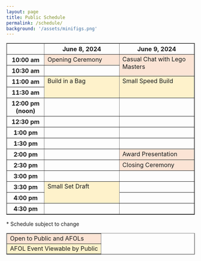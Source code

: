 ```yaml
---
layout: page
title: Public Schedule
permalink: /schedule/
background: '/assets/minifigs.png'
---
```


<table width="100%" border="1" >
<thead>
<tr>
<th style="width:20%">&nbsp;</th>
<th style="width:40%">June 8, 2024</th>
<th style="width:40%">June 9, 2024 </th>
</tr>
</thead>
<tr>
<th>10:00 am</th>
<td style="background-color: #FBE4D5">Opening&nbsp;Ceremony</td>
<td rowspan="2" style="vertical-align:top;background-color: #FBE4D5">Casual Chat with Lego Masters</td>
</tr>

<tr>
<th>10:30 am</th>
<td></td>
</tr>

<tr>
<th>11:00 am</th>
<td rowspan="2" style="vertical-align:top;background-color: #FEF2CB">Build in a Bag</td>
<td rowspan="2" style="vertical-align:top;background-color: #FEF2CB">Small Speed Build</td>
</tr>

<tr>
<th>11:30 am</th>
</tr>

<tr>
<th>12:00 pm (noon)</th>
<td></td>
<td></td>
</tr>

<tr>
<th>12:30 pm</th>
<td></td>
<td></td>
</tr>

<tr>
<th>1:00 pm</th>
<td></td>
<td></td>
</tr>

<tr>
<th>1:30 pm</th>
<td></td>
<td></td>
</tr>

<tr>
<th>2:00 pm</th>
<td></td>
<td style="background-color: #FBE4D5">Award&nbsp;Presentation</td>
</tr>

<tr>
<th>2:30 pm</th>
<td></td>
<td style="background-color: #FBE4D5">Closing&nbsp;Ceremony</td>
</tr>

<tr>
<th>3:00 pm</th>
<td></td>
<td></td>
</tr>

<tr>
<th>3:30 pm</th>
<td rowspan="2" style="vertical-align:top;background-color: #FEF2CB">Small Set Draft</td>
<td></td>
</tr>

<tr>
<th>4:00 pm</th>
<td></td>
</tr>

<tr>
<th>4:30 pm</th>
<td></td>
<td></td>
</tr>
</table>

\* Schedule subject to change
<br/>
<table border="1">
<tr><td style="background-color: #FBE4D5">Open to Public and AFOLs</td></tr>
<tr><td style="background-color: #FEF2CB">AFOL Event Viewable by Public</td></tr>
</table>
